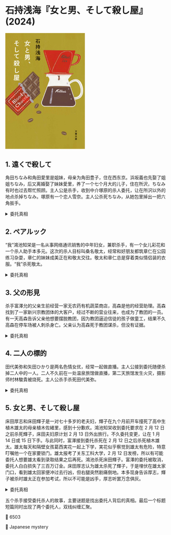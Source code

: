 # 石持浅海『女と男、そして殺し屋』(2024)

<img src=images/2024_cover.jpg width=250/>

## 1. 遠くで殺して

角田ちなみ和角田愛里是姐妹，母亲为角田豊子，住在西东京。浜坂義也先娶了姐姐ちなみ，后又离婚娶了妹妹愛里，养了一个七个月大的儿子，住在所沢，ちなみ有时也过去帮忙照顾。主人公是杀手，收到中介塚原的杀人委托，让在所沢以外的地点杀掉ちなみ。塚原有一个恋人雪奈。主人公杀死ちなみ，从她包里掉出一把六角扳手。

<details><summary>委托真相</summary>
ちなみ为了报复妹妹抢走老公，用六角扳手拧松婴儿床，想要引发事故。母亲豊子发现ちなみ的秘密，所以买凶杀人，并指定不要在育儿相关的所沢附近下手。
</details>

## 2. ペアルック

“我”鴻池知栄是一名从事网络通讯销售的中年妇女，兼职杀手，有一个女儿彩花和一个杀人助手本多元。这次的杀人目标叫桑名敬太，经常和好朋友都筑章仁在公园练习杂耍，章仁的妹妹成美正在和敬太交往。敬太和章仁总是穿着类似情侣装的衣服。“我”杀死敬太。

<details><summary>委托真相</summary>
章仁的未婚妻替他挑了衣服，成美看到后也给恋人敬太挑了同样的衣服。章仁即将结婚，成美暗恋哥哥，买凶杀死恋人是为了让哥哥推迟婚礼陪伴自己，说不定还可以导致和未婚妻分手。
</details>

## 3. 父の形見

杀手富澤允的父亲生前经营一家无农药有机蔬菜商店，高森是他的经营助理。高森找到了一家新兴宗教团体的大客户，经过不断的营业往来，也成为了教团的一员。有一天高森告诉父亲他想要摆脱教团，因为教团逼迫信徒的孩子做童工，结果不久高森在停车场被人刺杀身亡。父亲认为高森死于教团谋杀，但没有证据。

<details><summary>委托真相</summary>
父亲用非有机蔬菜以次充好卖给教团，被高森发现，所以杀死高森灭口。
</details>

## 4. 二人の標的

田代美弥和矢田ひかり是两名色情女优，经常一起做直播。主人公接到委托随便杀掉二人中的一人。二人不久前在一处温泉旅馆做直播，第二天旅馆发生火灾，摄影师村林駿貴被烧死。主人公杀手杀死田代美弥。

<details><summary>委托真相</summary>
委托人是矢田ひかり，她在火灾当晚喝醉酒，模糊记得可能把村林关了起来，但不确定是自己还是田代美弥做的，所以决定随机杀人。
</details>

## 5. 女と男、そして殺し屋

床田厚志和床田輝子是一对七十多岁的老夫妇，輝子在九个月前开车撞死了高中生植木雄太的母亲植木佐緒里，感到十分歉疚。鴻池知栄收到委托要求在 2 月 12 日之前杀死輝子，床田夫妇原计划 2 月 13 日外出旅行。不久委托变更，让在 1 月 14 日或 15 日下手。与此同时，富澤接到委托杀死在 2 月 12 日之后杀死植木雄太。雄太每天和隔壁女孩葛西実花一起上下学，実花似乎察觉到雄太有危险，特意叮嘱他一个在家要锁门。雄太报考了关东工科大学，2 月 12 日发榜，所以有可能委托人想要雄太看到录取结果之后再死。鴻池杀死床田輝子。富澤的委托被取消，委托人白白损失了三百万订金。床田厚志认为雄太杀死了輝子，于是埋伏在雄太家门口，看到雄太回家便冲过去行凶，但右腿突然剧痛倒地。本多现身告诉厚志，輝子被杀时雄太正在参加考试，所以不可能是凶手，厚志听罢万念俱灰。

<details><summary>委托真相</summary>
葛西実花的父亲是律师，替雄太辩护赢得了保险金。雄太计划在考试结束后亲手杀死輝子，実花为了不让他杀人，用保险金买凶杀死輝子。実花让雄太呆在家里，不是怕他有危险，而是怕他出去杀人。床田厚志也雇了人想要杀死雄太，但輝子强烈希望看到雄太被大学录取，所以厚志委托在大学发榜之后下手。輝子死后厚志出于强烈的复仇心态，决定亲手杀死厚志，所以取消了委托。本多为了避免厚志买凶的事情曝光，所以出手用弹弓击中了厚志的右腿，阻止了他的行动。
</details>

五个杀手接受委托杀人的故事，主要谜题是找出委托人背后的真相。最后一个标题短篇同时出现了两个委托人，双线纠缠汇聚。

:link: 6503

:file_folder: Japanese mystery
